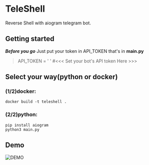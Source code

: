# TeleShell
Reverse Shell with aiogram telegram bot.
## Getting started
***Before you go***
Just put your token in API_TOKEN that's in **main.py**
> API_TOKEN = ' ' #<<< Set your bot's API token Here >>>
## Select your way(python or docker)
### (1/2)docker:
```
docker build -t teleshell .
```
### (2/2)python:
```
pip install aiogram
python3 main.py
```
## Demo
![DEMO](https://i.imgur.com/NcP1fPe.gif)
